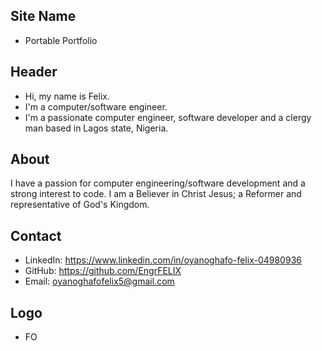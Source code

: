## Site Name
- Portable Portfolio

## Header
- Hi, my name is Felix. 
- I'm a computer/software engineer.
- I'm a passionate computer engineer, software developer and a clergy man based in Lagos state, Nigeria.

## About
I have a passion for computer engineering/software development and a strong interest to code. I am a Believer in Christ Jesus; a Reformer and representative of God's Kingdom.

## Contact
- LinkedIn: https://www.linkedin.com/in/oyanoghafo-felix-04980936
- GitHub: https://github.com/EngrFELIX
- Email: oyanoghafofelix5@gmail.com

## Logo
- FO

